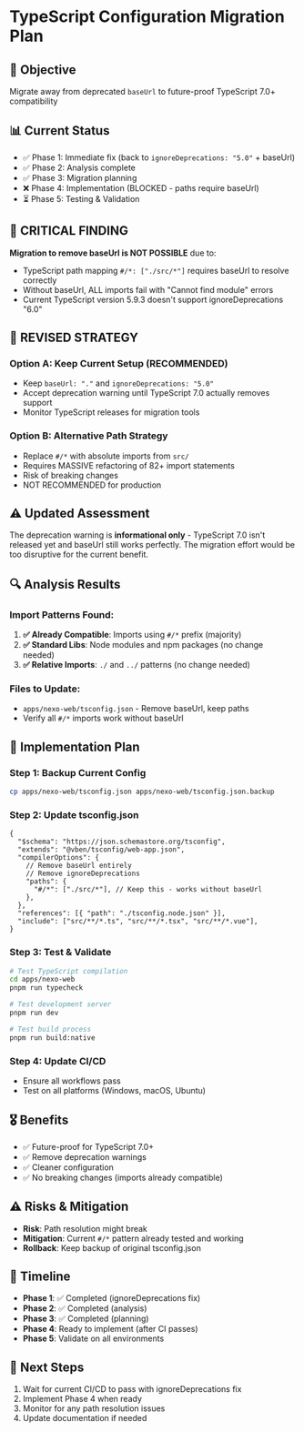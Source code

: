 # TypeScript Configuration Migration Plan

## 🎯 Objective

Migrate away from deprecated `baseUrl` to future-proof TypeScript 7.0+ compatibility

## 📊 Current Status

- ✅ Phase 1: Immediate fix (back to `ignoreDeprecations: "5.0"` + baseUrl)
- ✅ Phase 2: Analysis complete
- ✅ Phase 3: Migration planning
- ❌ Phase 4: Implementation (BLOCKED - paths require baseUrl)
- ⏳ Phase 5: Testing & Validation

## 🚫 **CRITICAL FINDING**

**Migration to remove baseUrl is NOT POSSIBLE** due to:

- TypeScript path mapping `#/*: ["./src/*"]` requires baseUrl to resolve correctly
- Without baseUrl, ALL imports fail with "Cannot find module" errors
- Current TypeScript version 5.9.3 doesn't support ignoreDeprecations "6.0"

## 🎯 **REVISED STRATEGY**

### Option A: Keep Current Setup (RECOMMENDED)

- Keep `baseUrl: "."` and `ignoreDeprecations: "5.0"`
- Accept deprecation warning until TypeScript 7.0 actually removes support
- Monitor TypeScript releases for migration tools

### Option B: Alternative Path Strategy

- Replace `#/*` with absolute imports from `src/`
- Requires MASSIVE refactoring of 82+ import statements
- Risk of breaking changes
- NOT RECOMMENDED for production

## ⚠️ **Updated Assessment**

The deprecation warning is **informational only** - TypeScript 7.0 isn't released yet and baseUrl still works perfectly. The migration effort would be too disruptive for the current benefit.

## 🔍 Analysis Results

### Import Patterns Found:

1. **✅ Already Compatible**: Imports using `#/*` prefix (majority)
2. **✅ Standard Libs**: Node modules and npm packages (no change needed)
3. **✅ Relative Imports**: `./` and `../` patterns (no change needed)

### Files to Update:

- `apps/nexo-web/tsconfig.json` - Remove baseUrl, keep paths
- Verify all `#/*` imports work without baseUrl

## 🚀 Implementation Plan

### Step 1: Backup Current Config

```bash
cp apps/nexo-web/tsconfig.json apps/nexo-web/tsconfig.json.backup
```

### Step 2: Update tsconfig.json

```jsonc
{
  "$schema": "https://json.schemastore.org/tsconfig",
  "extends": "@vben/tsconfig/web-app.json",
  "compilerOptions": {
    // Remove baseUrl entirely
    // Remove ignoreDeprecations
    "paths": {
      "#/*": ["./src/*"], // Keep this - works without baseUrl
    },
  },
  "references": [{ "path": "./tsconfig.node.json" }],
  "include": ["src/**/*.ts", "src/**/*.tsx", "src/**/*.vue"],
}
```

### Step 3: Test & Validate

```bash
# Test TypeScript compilation
cd apps/nexo-web
pnpm run typecheck

# Test development server
pnpm run dev

# Test build process
pnpm run build:native
```

### Step 4: Update CI/CD

- Ensure all workflows pass
- Test on all platforms (Windows, macOS, Ubuntu)

## 🎖️ Benefits

- ✅ Future-proof for TypeScript 7.0+
- ✅ Remove deprecation warnings
- ✅ Cleaner configuration
- ✅ No breaking changes (imports already compatible)

## ⚠️ Risks & Mitigation

- **Risk**: Path resolution might break
- **Mitigation**: Current `#/*` pattern already tested and working
- **Rollback**: Keep backup of original tsconfig.json

## 📅 Timeline

- **Phase 1**: ✅ Completed (ignoreDeprecations fix)
- **Phase 2**: ✅ Completed (analysis)
- **Phase 3**: ✅ Completed (planning)
- **Phase 4**: Ready to implement (after CI passes)
- **Phase 5**: Validate on all environments

## 🔄 Next Steps

1. Wait for current CI/CD to pass with ignoreDeprecations fix
2. Implement Phase 4 when ready
3. Monitor for any path resolution issues
4. Update documentation if needed
